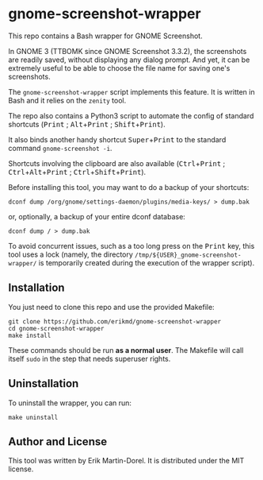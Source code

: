 # gnome-screenshot-wrapper

This repo contains a Bash wrapper for GNOME Screenshot.

In GNOME 3 (TTBOMK since GNOME Screenshot 3.3.2), the screenshots are
readily saved, without displaying any dialog prompt. And yet, it can
be extremely useful to be able to choose the file name for saving
one's screenshots.

The `gnome-screenshot-wrapper` script implements this feature. It is
written in Bash and it relies on the `zenity` tool.

The repo also contains a Python3 script to automate the config of
standard shortcuts (<kbd>Print</kbd> ;
<kbd>Alt</kbd>+<kbd>Print</kbd> ; <kbd>Shift</kbd>+<kbd>Print</kbd>).

It also binds another handy shortcut <kbd>Super</kbd>+<kbd>Print</kbd>
to the standard command `gnome-screenshot -i`.

Shortcuts involving the clipboard are also available
(<kbd>Ctrl</kbd>+<kbd>Print</kbd> ;
<kbd>Ctrl</kbd>+<kbd>Alt</kbd>+<kbd>Print</kbd> ;
<kbd>Ctrl</kbd>+<kbd>Shift</kbd>+<kbd>Print</kbd>).

Before installing this tool, you may want to do a backup of your
shortcuts:

	dconf dump /org/gnome/settings-daemon/plugins/media-keys/ > dump.bak

or, optionally, a backup of your entire dconf database:

    dconf dump / > dump.bak

To avoid concurrent issues, such as a too long press on the
<kbd>Print</kbd> key, this tool uses a lock (namely, the directory
`/tmp/${USER}_gnome-screenshot-wrapper/` is temporarily created during
the execution of the wrapper script).

## Installation

You just need to clone this repo and use the provided Makefile:

	git clone https://github.com/erikmd/gnome-screenshot-wrapper
	cd gnome-screenshot-wrapper
	make install

These commands should be run **as a normal user**. The Makefile will
call itself `sudo` in the step that needs superuser rights.

## Uninstallation

To uninstall the wrapper, you can run:

	make uninstall

## Author and License

This tool was written by Erik Martin-Dorel. It is distributed under
the MIT license.
